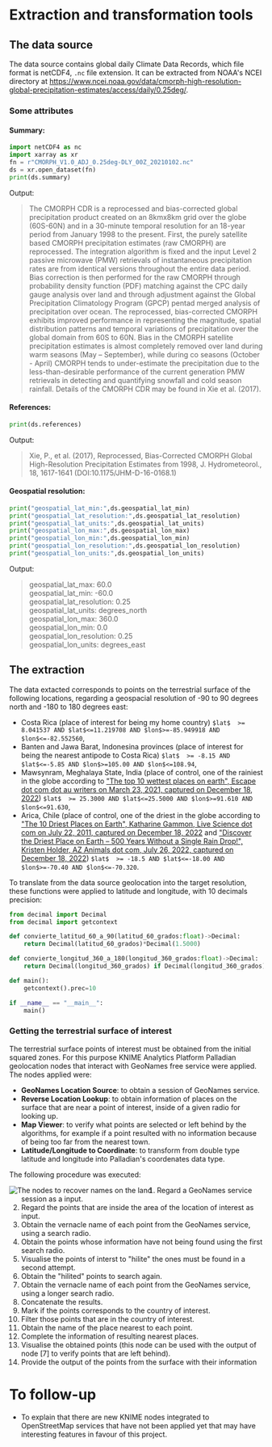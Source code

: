 # Extraction and transformation tools

## The data source
The data source contains global daily Climate Data Records, which file format is netCDF4, `.nc` file extension. It can be extracted from NOAA's NCEI directory at https://www.ncei.noaa.gov/data/cmorph-high-resolution-global-precipitation-estimates/access/daily/0.25deg/.

### Some attributes

#### Summary:
~~~py
import netCDF4 as nc
import xarray as xr
fn = r"CMORPH_V1.0_ADJ_0.25deg-DLY_00Z_20210102.nc"
ds = xr.open_dataset(fn)
print(ds.summary)
~~~

Output:

>The CMORPH CDR is a reprocessed and bias-corrected global precipitation product created on an 8kmx8km grid over the globe (60S-60N) and in a 30-minute temporal resolution for an 18-year period from January 1998 to the present. First, the purely satellite based CMORPH precipitation estimates (raw CMORPH) are reprocessed. The integration algorithm is fixed and the input Level 2 passive microwave (PMW) retrievals of instantaneous precipitation rates are from identical versions throughout the entire data period. Bias correction is then performed for the raw CMORPH through probability density function (PDF) matching against the CPC daily gauge analysis over land and through adjustment against the Global Precipitation Climatology Program (GPCP) pentad merged analysis of precipitation over ocean. The reprocessed, bias-corrected CMORPH exhibits improved performance in representing the magnitude, spatial distribution patterns and temporal variations of precipitation over the global domain from 60S to 60N. Bias in the CMORPH satellite precipitation estimates is almost completely removed over land during warm seasons (May – September), while during co seasons (October - April) CMORPH tends to under-estimate the precipitation due to the less-than-desirable performance of the current generation PMW retrievals in detecting and quantifying snowfall and cold season rainfall. Details of the CMORPH CDR may be found in Xie et al. (2017).

#### References:
~~~py
print(ds.references)
~~~

Output:

> Xie, P., et al. (2017), Reprocessed, Bias-Corrected CMORPH Global High-Resolution Precipitation Estimates from 1998, J. Hydrometeorol., 18, 1617-1641 (DOI:10.1175/JHM-D-16-0168.1)

#### Geospatial resolution:
~~~py
print("geospatial_lat_min:",ds.geospatial_lat_min)
print("geospatial_lat_resolution:",ds.geospatial_lat_resolution)
print("geospatial_lat_units:",ds.geospatial_lat_units)
print("geospatial_lon_max:",ds.geospatial_lon_max)
print("geospatial_lon_min:",ds.geospatial_lon_min)
print("geospatial_lon_resolution:",ds.geospatial_lon_resolution)
print("geospatial_lon_units:",ds.geospatial_lon_units)
~~~

Output:
>geospatial_lat_max: 60.0<br/>
>geospatial_lat_min: -60.0<br/>
>geospatial_lat_resolution: 0.25<br/>
>geospatial_lat_units: degrees_north<br/>
>geospatial_lon_max: 360.0<br/>
>geospatial_lon_min: 0.0<br/>
>geospatial_lon_resolution: 0.25<br/>
>geospatial_lon_units: degrees_east<br/>

## The extraction

The data extacted corresponds to points on the terrestrial surface of the following locations, regarding a geospacial resolution of -90 to 90 degrees north and -180 to 180 degrees east:
 - Costa Rica (place of interest for being my home country) `$lat$  >= 8.041537 AND $lat$<=11.219708 AND $lon$>=-85.949918 AND $lon$<=-82.552560`,
 - Banten and Jawa Barat, Indonesina provinces (place of interest for being the nearest antipode to Costa Rica) `$lat$  >= -8.15 AND $lat$<=-5.85 AND $lon$>=105.00 AND $lon$<=108.94`,
 - Mawsynram, Meghalaya State, India (place of control, one of the rainiest in the globe according to ["The top 10 wettest places on earth",
Escape dot com dot au writers	on March 23, 2021, captured on December 18, 2022](https://www.escape.com.au/escape-travel/the-top-10-wettest-places-on-earth/news-story/993eaffca1d3d5fabc0c9d73bef06b96)) `$lat$  >= 25.3000 AND $lat$<=25.5000 AND $lon$>=91.610 AND $lon$<=91.630`,
 - Arica, Chile (place of control, one of the driest in the globe according to ["The 10 Driest Places on Earth", Katharine Gammon,
 Live Science dot com on July 22, 2011, captured on December 18, 2022](https://www.livescience.com/30627-10-driest-places-on-earth.html) and ["Discover the Driest Place on Earth – 500 Years Without a Single Rain Drop!", Kristen Holder, AZ Animals dot com, July 26, 2022, captured on December 18, 2022](https://a-z-animals.com/blog/discover-the-driest-place-on-earth-500-years-without-a-single-rain-drop/)) `$lat$  >= -18.5 AND $lat$<=-18.00 AND $lon$>=-70.40 AND $lon$<=-70.320`.
 
To translate from the data source geolocation into the target resolution, these functions were applied to latitude and longitude, with 10 decimals precision:
~~~py
from decimal import	Decimal
from decimal import	getcontext

def convierte_latitud_60_a_90(latitud_60_grados:float)->Decimal:
    return Decimal(latitud_60_grados)*Decimal(1.5000)

def convierte_longitud_360_a_180(longitud_360_grados:float)->Decimal:
    return Decimal(longitud_360_grados) if Decimal(longitud_360_grados) <= Decimal(180.0000) else Decimal(longitud_360_grados)-Decimal(360.0000)        

def main():
    getcontext().prec=10

if __name__ == "__main__":
    main()

~~~

### Getting the terrestrial surface of interest

The terrestrial surface points of interest must be obtained from the initial squared zones. For this purpose KNIME Analytics Platform Palladian geolocation nodes that interact with GeoNames free service were applied. The nodes applied were:
- **GeoNames Location Source**: to obtain a session of GeoNames service.
- **Reverse Location Lookup**: to obtain information of places on the surface that are near a point of interest, inside of a given radio for looking up.
- **Map Viewer**: to verify what points are selected or left behind by the algorithms, for example if a point resulted with no information because of being too far from the nearest town.
- **Latitude/Longitude to Coordinate**: to transform from double type latitude and longitude into Palladian's coordenates data type.

The following procedure was executed:

<img src="Nodos y selección puntos en tierra firme.png"
     alt="The nodes to recover names on the land"
     style="float: left; margin-right: 10px;" />
1. Regard a GeoNames service session as a input.
2. Regard the points that are inside the area of the location of interest as input.
3. Obtain the vernacle name of each point from the GeoNames service, using a search radio.
4. Obtain the points whose information have not being found using the first search radio.
5. Visualise the points of interst to "hilite" the ones must be found in a second attempt.
6. Obtain the "hilited" points to search again.
7. Obtain the vernacle name of each point from the GeoNames service, using a longer search radio.
8. Concatenate the results.
9. Mark if the points corresponds to the country of interest.
10. Filter those points that are in the country of interest.
11. Obtain the name of the place nearest to each point.
12. Complete the information of resulting nearest places.
13. Visualise the obtained points (this node can be used with the output of node [7] to verify points that are left behind).
14. Provide the output of the points from the surface with their information

# To follow-up

- To explain that there are new KNIME nodes integrated to OpenStreetMap services that have not been applied yet that may have interesting features in favour of this project.

